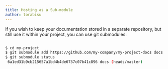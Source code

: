 ```yaml
---
title: Hosting as a Sub-module
author: torabisu
---
```


If you wish to keep your documentation stored in a separate repository, but still use it within your project, you can use git submodules:

```bash

$ cd my-project
$ git submodule add https://github.com/my-company/my-project-docs docs
$ git submodule status
 6a1ed31b9cb215657a1bd4b4de6737c07b41c896 docs (heads/master)
```

